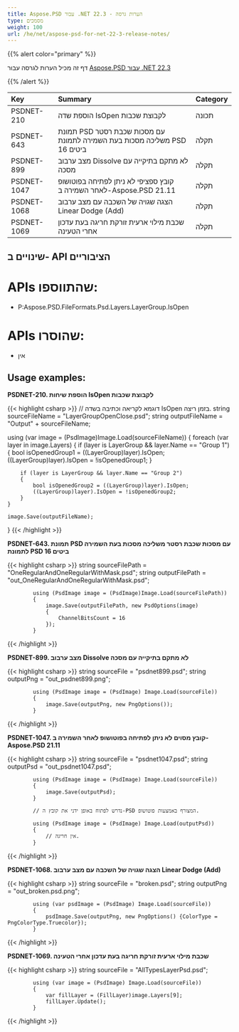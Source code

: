 ```yaml
---
title: Aspose.PSD עבור .NET 22.3 - הערות גרסה
type: מסמכים
weight: 100
url: /he/net/aspose-psd-for-net-22-3-release-notes/
---
```


{{% alert color="primary" %}}

דף זה מכיל הערות לגרסה עבור [Aspose.PSD עבור .NET 22.3](https://www.nuget.org/packages/Aspose.PSD/)

{{% /alert %}}

|**Key**|**Summary**|**Category**|
| :- | :- | :- |
|PSDNET-210|הוספת שדה IsOpen לקבוצת שכבות|תכונה|
|PSDNET-643|תמונת PSD עם מסכות שכבת רסטר משליכה מסכות בעת השמירה לתמונת PSD 16 ביטים|תקלה|
|PSDNET-899|מצב ערבוב Dissolve לא מתקם בתיקייה עם מסכה|תקלה|
|PSDNET-1047|קובץ ספציפי לא ניתן לפתיחה בפוטושופ לאחר השמירה ב-Aspose.PSD 21.11|תקלה|
|PSDNET-1068|הצגה שגויה של השכבה עם מצב ערבוב Linear Dodge (Add)|תקלה|
|PSDNET-1069|שכבת מילוי ארעית זורקת חריגה בעת עדכון אחרי הטעינה|תקלה|


## **שינויים ב- API הציבוריים**
# **APIs שהתווספו:**
- P:Aspose.PSD.FileFormats.Psd.Layers.LayerGroup.IsOpen


# **APIs שהוסרו:**
- אין


## **Usage examples:**

**PSDNET-210. הוספת שיחות IsOpen לקבוצת שכבות**

{{< highlight csharp >}}
// דוגמא לקריאה וכתיבה בשדה IsOpen בזמן ריצה. 
string sourceFileName = "LayerGroupOpenClose.psd";
string outputFileName = "Output" + sourceFileName;

using (var image = (PsdImage)Image.Load(sourceFileName))
{
    foreach (var layer in image.Layers)
    {
        if (layer is LayerGroup && layer.Name == "Group 1")
        {
            bool isOpenedGroup1 = ((LayerGroup)layer).IsOpen;
            ((LayerGroup)layer).IsOpen = !isOpenedGroup1;
        }

        if (layer is LayerGroup && layer.Name == "Group 2")
        {
            bool isOpenedGroup2 = ((LayerGroup)layer).IsOpen;           
            ((LayerGroup)layer).IsOpen = !isOpenedGroup2;
        }
    }

    image.Save(outputFileName);
}
{{< /highlight >}}

**PSDNET-643. תמונת PSD עם מסכות שכבת רסטר משליכה מסכות בעת השמירה לתמונת PSD 16 ביטים**

{{< highlight csharp >}}
            string sourceFilePath = "OneRegularAndOneRegularWithMask.psd";
            string outputFilePath = "out_OneRegularAndOneRegularWithMask.psd";

            using (PsdImage image = (PsdImage)Image.Load(sourceFilePath))
            {
                image.Save(outputFilePath, new PsdOptions(image)
                {
                    ChannelBitsCount = 16
                });
            }
{{< /highlight >}}

**PSDNET-899. מצב ערבוב Dissolve לא מתקם בתיקייה עם מסכה**

{{< highlight csharp >}}
            string sourceFile = "psdnet899.psd";
            string outputPng = "out_psdnet899.png";

            using (PsdImage image = (PsdImage) Image.Load(sourceFile))
            {
                image.Save(outputPng, new PngOptions());
            }
{{< /highlight >}}

**PSDNET-1047. קובץ מסוים לא ניתן לפתיחה בפוטושופ לאחר השמירה ב-Aspose.PSD 21.11**

{{< highlight csharp >}}
            string sourceFile = "psdnet1047.psd";
            string outputPsd = "out_psdnet1047.psd";

            using (PsdImage image = (PsdImage) Image.Load(sourceFile))
            {
                image.Save(outputPsd);
            }

            // נדרש לפתוח באופן ידני את קובץ ה-PSD המצורף באמצעות פוטושופ.

            using (PsdImage image = (PsdImage) Image.Load(outputPsd))
            {
                // אין חריגה.
            }
{{< /highlight >}}

**PSDNET-1068. הצגה שגויה של השכבה עם מצב ערבוב Linear Dodge (Add)**

{{< highlight csharp >}}
            string sourceFile = "broken.psd";
            string outputPng = "out_broken.psd.png";

            using (var psdImage = (PsdImage) Image.Load(sourceFile))
            {
                psdImage.Save(outputPng, new PngOptions() {ColorType = PngColorType.Truecolor});
            }
{{< /highlight >}}

**PSDNET-1069. שכבת מילוי ארעית זורקת חריגה בעת עדכון אחרי הטעינה**

{{< highlight csharp >}}
            string sourceFile = "AllTypesLayerPsd.psd";

            using (var image = (PsdImage) Image.Load(sourceFile))
            {
                var fillLayer = (FillLayer)image.Layers[9];
                fillLayer.Update();
            }
{{< /highlight >}}
